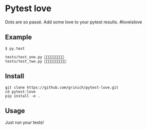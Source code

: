 # Pytest love

Dots are so passé. Add some love to your pytest results. #loveislove


## Example

```
$ py.test

tests/test_one.py 💚💚💚💚💚💚💚💚💚
tests/test_two.py 💚💚💚💚💚💚💚💔💚💔
```


## Install


```
git clone https://github.com/grinich/pytest-love.git
cd pytest-love
pip install -e .
```


## Usage

Just run your tests!

